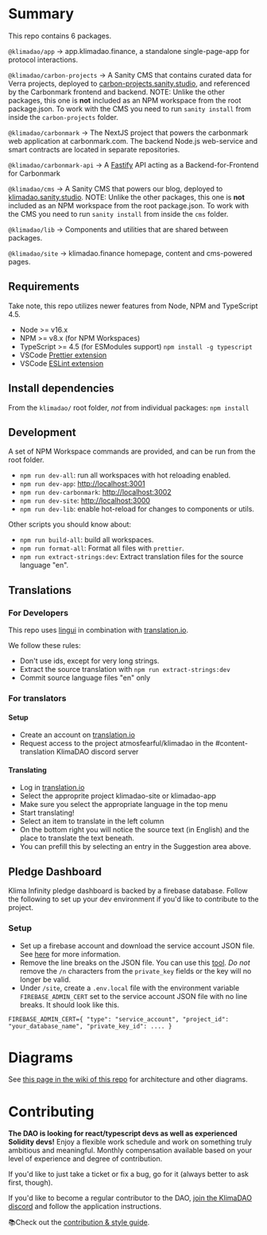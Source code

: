 # Summary

This repo contains 6 packages.

`@klimadao/app` -> app.klimadao.finance, a standalone single-page-app for protocol interactions.

`@klimadao/carbon-projects` -> A Sanity CMS that contains curated data for Verra projects, deployed to [carbon-projects.sanity.studio](https://carbon-projects.sanity.studio/), and referenced by the Carbonmark frontend and backend. NOTE: Unlike the other packages, this one is **not** included as an NPM workspace from the root package.json. To work with the CMS you need to run `sanity install` from inside the `carbon-projects` folder.

`@klimadao/carbonmark` -> The NextJS project that powers the carbonmark web application at carbonmark.com.
The backend Node.js web-service and smart contracts are located in separate repositories.

`@klimadao/carbonmark-api` -> A [Fastify](https://www.fastify.io/) API acting as a Backend-for-Frontend for Carbonmark

`@klimadao/cms` -> A Sanity CMS that powers our blog, deployed to [klimadao.sanity.studio](https://klimadao.sanity.studio). NOTE: Unlike the other packages, this one is **not** included as an NPM workspace from the root package.json. To work with the CMS you need to run `sanity install` from inside the `cms` folder.

`@klimadao/lib` -> Components and utilities that are shared between packages.

`@klimadao/site` -> klimadao.finance homepage, content and cms-powered pages.

## Requirements

Take note, this repo utilizes newer features from Node, NPM and TypeScript 4.5.

- Node >= v16.x
- NPM >= v8.x (for NPM Workspaces)
- TypeScript >= 4.5 (for ESModules support) `npm install -g typescript`
- VSCode [Prettier extension](https://marketplace.visualstudio.com/items?itemName=esbenp.prettier-vscode)
- VSCode [ESLint extension](https://marketplace.visualstudio.com/items?itemName=dbaeumer.vscode-eslint)

## Install dependencies

From the `klimadao/` root folder, _not_ from individual packages:
`npm install`

## Development

A set of NPM Workspace commands are provided, and can be run from the root folder.

- `npm run dev-all`: run all workspaces with hot reloading enabled.
- `npm run dev-app`: [http://localhost:3001](http://localhost:3001)
- `npm run dev-carbonmark`: [http://localhost:3002](http://localhost:3002)
- `npm run dev-site`: [http://localhost:3000](http://localhost:3000)
- `npm run dev-lib`: enable hot-reload for changes to components or utils.

Other scripts you should know about:

- `npm run build-all`: build all workspaces.
- `npm run format-all`: Format all files with `prettier`.
- `npm run extract-strings:dev`: Extract translation files for the source language "en".

## Translations

### For Developers

This repo uses [lingui](https://lingui.js.org/tutorials/react.html) in combination with [translation.io](https://translation.io).

We follow these rules:

- Don't use ids, except for very long strings.
- Extract the source translation with `npm run extract-strings:dev`
- Commit source language files "en" only

### For translators

#### Setup

- Create an account on [translation.io](https://translation.io)
- Request access to the project atmosfearful/klimadao in the #content-translation KlimaDAO discord server

#### Translating

- Log in [translation.io](https://translation.io)
- Select the approprite project klimadao-site or klimadao-app
- Make sure you select the appropriate language in the top menu
- Start translating!
- Select an item to translate in the left column
- On the bottom right you will notice the source text (in English) and the place to translate the text beneath.
- You can prefill this by selecting an entry in the Suggestion area above.

## Pledge Dashboard

Klima Infinity pledge dashboard is backed by a firebase database. Follow the following to set up your dev environment if you'd like to contribute to the project.

### Setup

- Set up a firebase account and download the service account JSON file. See [here](https://firebase.google.com/docs/admin/setup#set-up-project-and-service-account) for more information.
- Remove the line breaks on the JSON file. You can use this [tool](https://www.textfixer.com/tools/remove-line-breaks.php). _Do not_ remove the `/n` characters from the `private_key` fields or the key will no longer be valid.
- Under `/site`, create a `.env.local` file with the environment variable `FIREBASE_ADMIN_CERT` set to the service account JSON file with no line breaks. It should look like this.

```
FIREBASE_ADMIN_CERT={ "type": "service_account", "project_id": "your_database_name", "private_key_id": .... }
```

# Diagrams

See [this page in the wiki of this repo](https://github.com/KlimaDAO/klimadao/wiki/Diagrams) for architecture and other diagrams.

# Contributing

**The DAO is looking for react/typescript devs as well as experienced Solidity devs!** Enjoy a flexible work schedule and work on something truly ambitious and meaningful. Monthly compensation available based on your level of experience and degree of contribution.

If you'd like to just take a ticket or fix a bug, go for it (always better to ask first, though).

If you'd like to become a regular contributor to the DAO, [join the KlimaDAO discord](https://discord.com/invite/klimadao) and follow the application instructions.

📚Check out the [contribution & style guide](https://github.com/KlimaDAO/klimadao/wiki).
